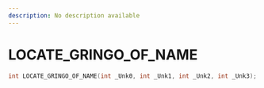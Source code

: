 ```yaml
---
description: No description available 
---
```


# LOCATE_GRINGO_OF_NAME

```cpp
int LOCATE_GRINGO_OF_NAME(int _Unk0, int _Unk1, int _Unk2, int _Unk3);
```